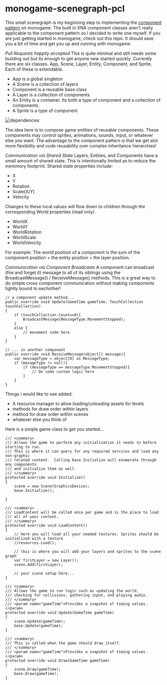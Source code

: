 # monogame-scenegraph-pcl

This small scenegraph is my beginning step to implementing the [component pattern](http://gameprogrammingpatterns.com/component.html)  on monogame. The built in XNA component classes aren't really applicable to the component pattern so I decided to write one myself. If you are just getting started in monogame, check out this repo. It should save you a bit of time and get you up and running with monogame.

*Pull Requests happily accepted*
This is quite minimal and still needs some building out but its enough to get anyone new started quickly. Currently there are six classes. App, Scene, Layer, Entity, Component, and Sprite. Each of these is extendable.

* App is a global singleton
* A Scene is a collection of layers
* Component is a reusable base class 
* A Layer is a collection of components
* An Entity is a container. Its both a type of component and a collection of components.
* A Sprite is a type of component

![dependencies](https://github.com/digital-synapse/monogame-scenegraph-pcl/raw/master/assets/TypeDependencies.PNG)

The idea here is to compose game entities of reusable components. These components may control sprites, animations, sounds, input, or whatever else you want. The advantage to the component pattern is that we get alot more flexibility and code reusability over complex inheritance hierarchies! 

*Communication via Shared State*
Layers, Entities, and Components have a small amount of shared state. This is intentionally limited as to reduce the memmory footprint. Shared state properties include:
* X
* Y
* Rotation
* Scale(X/Y)
* Velocity

Changes to these local values will flow down to children through the corresponding World properties (read only).
* WorldX
* WorldY
* WorldRotation
* WorldScale
* WorldVelocity

For example: The world position of a component is the sum of the component position + the entity position + the layer position. 

*Communication via Component Broadcasts*
A component can broadcast (fire and forget it) message to all of its siblings using the BroadcastMessage() / ReceiveMessage() methods. This is a great way to do simple cross component communication without making components tightly bound to eachother!
```
// a component update method...
public override void Update(GameTime gameTime, TouchCollection touchCollection)
{
    if (touchCollection.Count==0){
		BroadcastMessage(MessageType.MovementStopped);
	}
	else {
		// movement code here
	}
}

// ... in another component
public override void ReceiveMessage(object[] message){
    var messageType = object[0] as MessageType;
	if (mesageType != null){
		if (messageType == messageType.MovementStopped){
			// Do some custom logic here
		}
	}
}
```

Things i would like to see added:
* A resource manager to allow loading/unloading assets for levels
* methods for draw order within layers
* method for draw order within scenes
* whatever else you think of

Here is a simple game class to get you started...
```
/// <summary>
/// Allows the game to perform any initialization it needs to before starting to run.
/// This is where it can query for any required services and load any non-graphic
/// related content.  Calling base.Initialize will enumerate through any components
/// and initialize them as well.
/// </summary>
protected override void Initialize()
{
    scene = new Scene(GraphicsDevice);
    base.Initialize();

}

/// <summary>
/// LoadContent will be called once per game and is the place to load
/// all of your content.
/// </summary>
protected override void LoadContent()
{
    // Here you will load all your needed textures. Sprites should be initialized with a texture
    //resources.Load();  
    
    // this is where you will add your layers and sprites to the scene graph
    var firstLayer = new Layer();
    scene.Add(firstLayer);

    // your scene setup here...
}

/// <summary>
/// Allows the game to run logic such as updating the world,
/// checking for collisions, gathering input, and playing audio.
/// </summary>
/// <param name="gameTime">Provides a snapshot of timing values.</param>
protected override void Update(GameTime gameTime)
{
    scene.Update(gameTime);            
    base.Update(gameTime);
}

/// <summary>
/// This is called when the game should draw itself.
/// </summary>
/// <param name="gameTime">Provides a snapshot of timing values.</param>
protected override void Draw(GameTime gameTime)
{
    scene.Draw(gameTime);
    base.Draw(gameTime);
}
```
